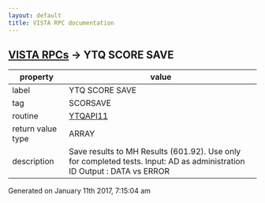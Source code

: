 ```yaml
---
layout: default
title: VISTA RPC documentation
---
```




## [VISTA RPCs](TableOfContent.md) &#8594; YTQ SCORE SAVE 

 property | value 
--- | --- 
 label | YTQ SCORE SAVE
 tag | SCORSAVE
 routine | [YTQAPI11](http://code.osehra.org/dox/Routine_YTQAPI11_source.html)
 return value type | ARRAY
 description | Save results to MH Results (601.92). Use only for completed tests.      Input: AD as administration ID   Output : DATA vs ERROR     




 Generated on January 11th 2017, 7:15:04 am